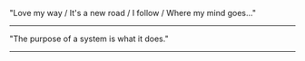 
"Love my way / It's a new road / I follow / Where my mind goes..."

---

"The purpose of a system is what it does."

---
